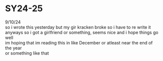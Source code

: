 # SY24-25 <br>

9/10/24 <br>
so i wrote this yesterday but my gir kracken broke so i have to re write it <br>
anyways so i got a girlfriend or something, seems nice and i hope things go well <br>
im hoping that im reading this in like December or atleast near the end of the year <br>
or something like that <br>